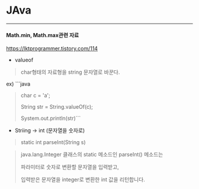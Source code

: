 # JAva
----------------------------
#### Math.min, Math.max관련 자료
https://lktprogrammer.tistory.com/114

- valueof
> char형태의 자료형을 string 문자열로 바꾼다.

ex) ```java
> char c = 'a';
> 
> String str = String.valueOf(c);
> 
> System.out.println(str)```

- Striing -> int (문자열을 숫자로)
> static int parseInt(String s)

> java.lang.Integer 클래스의 static 메소드인 parseInt() 메소드는
> 
> 파라미터로 숫자로 변환할 문자열을 입력받고,
> 
> 입력받은 문자열을 integer로 변환한 int 값을 리턴합니다.
